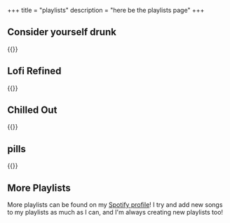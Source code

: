 +++
title = "playlists"
description = "here be the playlists page"
+++

## Consider yourself drunk
{{<playlist src="https://open.spotify.com/playlist/7iIEBEu2fy3EO3N6NqO1aY" img="https://i.scdn.co/image/ab67706c0000bebbcd4fc31e9428d0fd768b5192" desc="a chill dnb-ish playlist">}}


## Lofi Refined
{{<playlist src="https://open.spotify.com/playlist/4mMjbHWBUIkM7xvXNkumM6" img="https://i.scdn.co/image/ab67706c0000bebbac86dba0d9d11f29d279e91c" desc="a smaller set of lofi songs, more carefully picked">}}

## Chilled Out
{{<playlist src="https://open.spotify.com/playlist/53G9wAEwl7c4ulPH2VsKNx" img="https://i.scdn.co/image/ab67706c0000bebb37d20f6170a2c883bd4e839f" desc="mix of chiller dnb and stuff like that">}}

## pills
{{<playlist src="https://open.spotify.com/playlist/7qKp0piqkOPEpRwGTN6ckO" img="https://i2o.scdn.co/image/ab67706c0000cfa38bfa12b132704e6fb5acad07" desc="dnb, jumpup, all that good shit">}}

## More Playlists
More playlists can be found on my [Spotify profile](https://open.spotify.com/user/skiletro)! I try and add new songs to my playlists as much as I can, and I'm always creating new playlists too!
